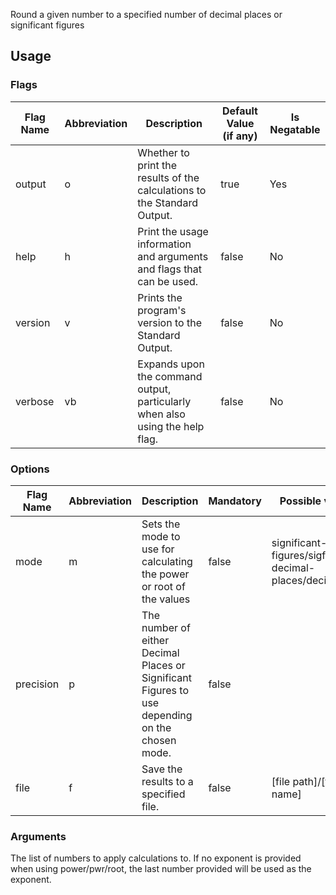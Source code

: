 Round a given number to a specified number of decimal places or significant figures

## Usage

### Flags

| Flag Name | Abbreviation | Description                                                                  | Default Value (if any) | Is Negatable | 
|-----------|--------------|------------------------------------------------------------------------------|------------------------|--------------|
| output    | o            | Whether to print the results of the calculations to the Standard Output.     | true                   | Yes          |
| help      | h            | Print the usage information and arguments and flags that can be used.        | false                  | No           |
| version   | v            | Prints the program's version to the Standard Output.                         | false                  | No           |
| verbose   | vb           | Expands upon the command output, particularly when also using the help flag. | false                  | No           |


### Options
| Flag Name | Abbreviation | Description                                                                                     | Mandatory | Possible values                                           | Default Value (if any)     |
|-----------|--------------|-------------------------------------------------------------------------------------------------|-----------|-----------------------------------------------------------|----------------------------|
| mode      | m            | Sets the mode to use for calculating the power or root of the values                            | false     | significant-figures/sigfig/sf, decimal-places/decimals/dp | Decimal Places/decimals/dp |
| precision | p            | The number of either Decimal Places or Significant Figures to use depending on the chosen mode. | false     |                                                           | 2                          |
| file      | f            | Save the results to a specified file.                                                           | false     | [file path]/[file name]                                   | Not Applicable             |


### Arguments
The list of numbers to apply calculations to. If no exponent is provided when using power/pwr/root, the last number provided will be used as the exponent.